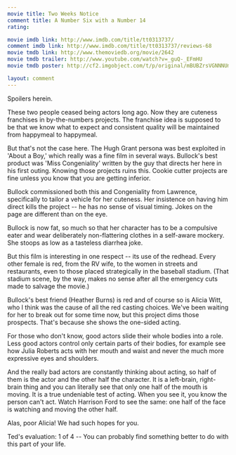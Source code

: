 ```yaml
---
movie title: Two Weeks Notice
comment title: A Number Six with a Number 14
rating: 

movie imdb link: http://www.imdb.com/title/tt0313737/
comment imdb link: http://www.imdb.com/title/tt0313737/reviews-68
movie tmdb link: http://www.themoviedb.org/movie/2642
movie tmdb trailer: http://www.youtube.com/watch?v=_guQ-_EFmHU
movie tmdb poster: http://cf2.imgobject.com/t/p/original/mBUBZrsVGNNNUmej05lWzRkNXd4.jpg

layout: comment
---
```


Spoilers herein.

These two people ceased being actors long ago. Now they are cuteness franchises in by-the-numbers projects. The franchise idea is supposed to be that we know what to expect and consistent quality will be maintained from happymeal to happymeal.

But that's not the case here. The Hugh Grant persona was best exploited in 'About a Boy,' which really was a fine film in several ways. Bullock's best product was 'Miss Congeniality' written by the guy that directs her here in his first outing. Knowing those projects ruins this. Cookie cutter projects are fine unless you know that you are getting inferior.

Bullock commissioned both this and Congeniality from Lawrence, specifically to tailor a vehicle for her cuteness. Her insistence on having him direct kills the project -- he has no sense of visual timing. Jokes on the page are different than on the eye. 

Bullock is now fat, so much so that her character has to be a compulsive eater and wear deliberately non-flattering clothes in a self-aware mockery. She stoops as low as a tasteless diarrhea joke.

But this film is interesting in one respect -- its use of the redhead. Every other female is red, from the RV wife, to the women in streets and restaurants, even to those placed strategically in the baseball stadium. (That stadium scene, by the way, makes no sense after all the emergency cuts made to salvage the movie.)

Bullock's best friend (Heather Burns) is red and of course so is Alicia Witt, who I think was the cause of all the red casting choices. We've been waiting for her to break out for some time now, but this project dims those prospects. That's because she shows the one-sided acting.

For those who don't know, good actors slide their whole bodies into a role. Less good actors control only certain parts of their bodies, for example see how Julia Roberts acts with her mouth and waist and never the much more expressive eyes and shoulders. 

And the really bad actors are constantly thinking about acting, so half of them is the actor and the other half the character. It is a left-brain, right-brain thing and you can literally see that only one half of the mouth is moving. It is a true undeniable test of acting. When you see it, you know the person can't act. Watch Harrison Ford to see the same: one half of the face is watching and moving the other half.

Alas, poor Alicia! We had such hopes for you.

Ted's evaluation: 1 of 4 -- You can probably find something better to do with this part of your life.